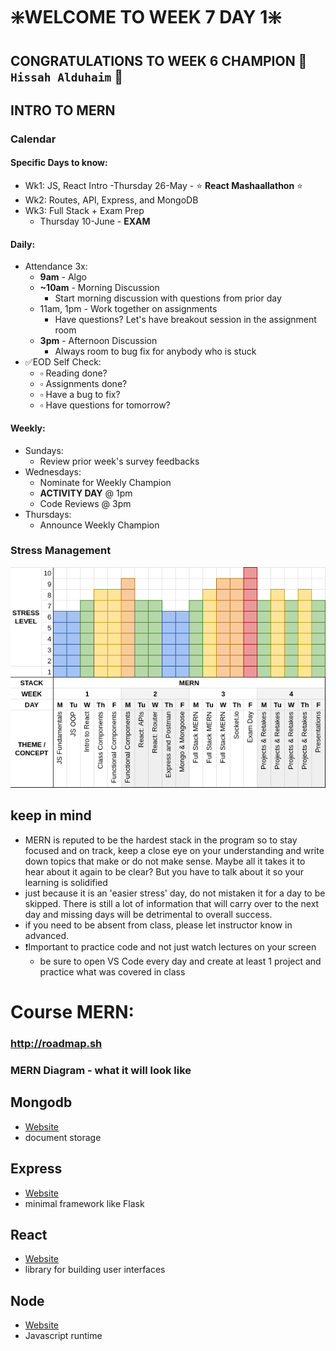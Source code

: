 # :sparkle:WELCOME TO WEEK 7 DAY 1:sparkle:

## CONGRATULATIONS TO WEEK 6 CHAMPION :star2: `Hissah Alduhaim` :star2:

## INTRO TO MERN

### Calendar

#### Specific Days to know:

- Wk1: JS, React Intro
  -Thursday 26-May - :star: **React Mashaallathon** :star:
- Wk2: Routes, API, Express, and MongoDB
- Wk3: Full Stack + Exam Prep
  - Thursday 10-June - **EXAM**

#### Daily:

- Attendance 3x:
  - **9am** - Algo
  - **~10am** - Morning Discussion
    - Start morning discussion with questions from prior day
  - 11am, 1pm - Work together on assignments
    - Have questions? Let's have breakout session in the assignment room
  - **3pm** - Afternoon Discussion
    - Always room to bug fix for anybody who is stuck
- :white_check_mark:EOD Self Check:
  - :white_small_square: Reading done?
  - :white_small_square: Assignments done?
  - :white_small_square: Have a bug to fix?
  - :white_small_square: Have questions for tomorrow?

#### Weekly:

- Sundays:
  - Review prior week's survey feedbacks
- Wednesdays:
  - Nominate for Weekly Champion
  - **ACTIVITY DAY** @ 1pm
  - Code Reviews @ 3pm
- Thursdays:
  - Announce Weekly Champion

### Stress Management

<img src="curves_v3.png" alt="mern stress">

## keep in mind

- MERN is reputed to be the hardest stack in the program so to stay focused and on track, keep a close eye on your understanding and write down topics that make or do not make sense. Maybe all it takes it to hear about it again to be clear? But you have to talk about it so your learning is solidified
- just because it is an 'easier stress' day, do not mistaken it for a day to be skipped. There is still a lot of information that will carry over to the next day and missing days will be detrimental to overall success.
- if you need to be absent from class, please let instructor know in advanced.
- :heavy_exclamation_mark:Important to practice code and not just watch lectures on your screen
  - be sure to open VS Code every day and create at least 1 project and practice what was covered in class

# Course MERN:

### http://roadmap.sh
### MERN Diagram - what it will look like
## Mongodb

- [Website](https://www.mongodb.com/)
- document storage

## Express

- [Website](https://expressjs.com/)
- minimal framework like Flask

## React

- [Website](https://reactjs.org/)
- library for building user interfaces

## Node

- [Website](https://nodejs.org/en/)
- Javascript runtime
